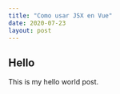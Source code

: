 ```yaml
---
title: "Como usar JSX en Vue"
date: 2020-07-23
layout: post
---
```


## Hello

This is my hello world post.
